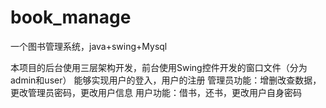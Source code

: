# book_manage
一个图书管理系统，java+swing+Mysql

本项目的后台使用三层架构开发，前台使用Swing控件开发的窗口文件（分为admin和user）
能够实现用户的登入，用户的注册
管理员功能：增删改查数据，更改管理员密码，更改用户信息
用户功能：借书，还书，更改用户自身密码
